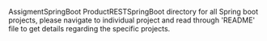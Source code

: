 AssigmentSpringBoot
ProductRESTSpringBoot directory for all Spring boot projects, please navigate to individual project and read through 'README' file to get details regarding the specific projects.
